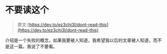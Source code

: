 # 不要读这个

> 原文:[https://dev.to/ez3chi3l/dont-read-this](https://dev.to/ez3chi3l/dont-read-this)

介绍是一个失败的概念，如果我要被人知道，我希望我以后的文章被人知道，而不是这一篇。我说了不要看。